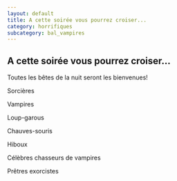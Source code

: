 ```yaml
---
layout: default
title: A cette soirée vous pourrez croiser...
category: horrifiques
subcategory: bal_vampires
---
```


## A cette soirée vous pourrez croiser...

Toutes les bêtes de la nuit seront les bienvenues!

Sorcières

Vampires

Loup-garous

Chauves-souris

Hiboux

Célèbres chasseurs de vampires

Prêtres exorcistes

